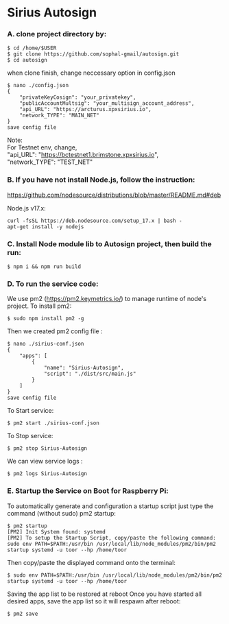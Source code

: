 # Sirius Autosign 


### A. clone project directory by:
```console
$ cd /home/$USER
$ git clone https://github.com/sophal-gmail/autosign.git
$ cd autosign
```
when clone finish, change neccessary option in config.json
```console
$ nano ./config.json
{
    "privateKeyCosign": "your_privatekey",
    "publicAccountMultsig": "your_multisign_account_address",
    "api_URL": "https://arcturus.xpxsirius.io",
    "network_TYPE": "MAIN_NET" 
}
save config file
```
Note:  
    For Testnet env, change,  
    "api_URL": "https://bctestnet1.brimstone.xpxsirius.io",  
    "network_TYPE": "TEST_NET"

### B. If you have not install Node.js, follow the instruction:
https://github.com/nodesource/distributions/blob/master/README.md#deb

Node.js v17.x:
```console
curl -fsSL https://deb.nodesource.com/setup_17.x | bash -
apt-get install -y nodejs

```
### C. Install Node module lib to Autosign project, then build the run:

```console
$ npm i && npm run build
```
### D. To run the service code:
We use pm2 (https://pm2.keymetrics.io/) to manage runtime of node's project. To install pm2:
```console 
$ sudo npm install pm2 -g
```
Then we created pm2 config file :
```console
$ nano ./sirius-conf.json
{
    "apps": [
        {
            "name": "Sirius-Autosign",
            "script": "./dist/src/main.js"
        }
    ]
}
save config file
```
To Start service:
```Console
$ pm2 start ./sirius-conf.json
``` 
To Stop service:
```console
$ pm2 stop Sirius-Autosign
```
We can view service logs :
``` console
$ pm2 logs Sirius-Autosign
```

### E. Startup the Service on Boot for Raspberry Pi:
To automatically generate and configuration a startup script just type the command (without sudo) pm2 startup:
<!-- Autostart service in case the host is reboot: -->
```console
$ pm2 startup
[PM2] Init System found: systemd
[PM2] To setup the Startup Script, copy/paste the following command:
sudo env PATH=$PATH:/usr/bin /usr/local/lib/node_modules/pm2/bin/pm2 startup systemd -u toor --hp /home/toor
```
Then copy/paste the displayed command onto the terminal:
```console
$ sudo env PATH=$PATH:/usr/bin /usr/local/lib/node_modules/pm2/bin/pm2 startup systemd -u toor --hp /home/toor
```
Saving the app list to be restored at reboot
Once you have started all desired apps, save the app list so it will respawn after reboot:
```console
$ pm2 save
```
